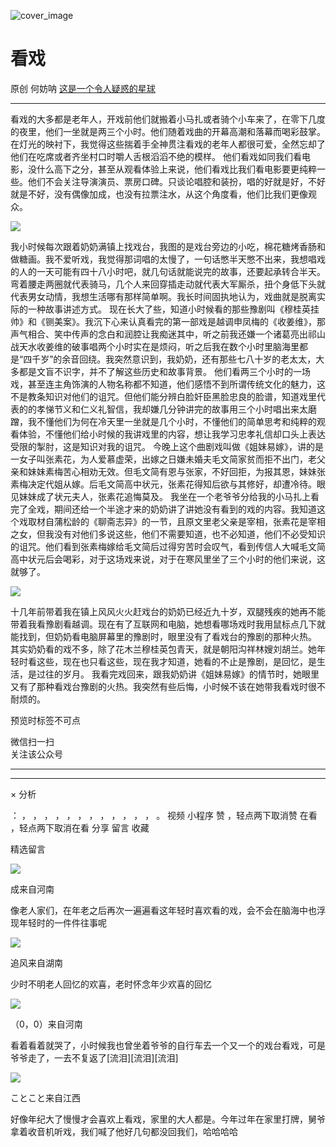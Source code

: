 ![cover_image](https://mmbiz.qpic.cn/mmbiz_jpg/UF0iaTnc0u75o3eojWuCvSsw9M4ia0kHibZIhSb9aRD7FPmNvT2TvsrHhDFOaFAesZmiajSWLeCk3rxqBwSA1pps0w/0?wx_fmt=jpeg)

#  看戏

原创  何妨呐  [ 这是一个令人疑惑的星球 ](javascript:void\(0\);)

__ _ _ _ _

看戏的大多都是老年人，开戏前他们就搬着小马扎或者骑个小车来了，在零下几度的夜里，他们一坐就是两三个小时。他们随着戏曲的开幕高潮和落幕而喝彩鼓掌。在灯光的映衬下，我觉得这些揣着手全神贯注看戏的老年人都很可爱，全然忘却了他们在吃席或者齐坐村口时嚼人舌根滔滔不绝的模样。
他们看戏如同我们看电影，没什么高下之分，甚至从观看体验上来说，他们看戏比我们看电影要更纯粹一些。他们不会关注导演演员、票房口碑。只谈论唱腔和装扮，唱的好就是好，不好就是不好，没有偶像加成，也没有拉票注水，从这个角度看，他们比我们更像观众。

![](https://mmbiz.qpic.cn/mmbiz_jpg/UF0iaTnc0u75o3eojWuCvSsw9M4ia0kHibZptLKCTYyTu1JJq3dWHGD9SJcicpibqWrWFvm5Jl9zYtMw38NA1hp6TWw/640?wx_fmt=jpeg)

我小时候每次跟着奶奶满镇上找戏台，我图的是戏台旁边的小吃，棉花糖烤香肠和做糖画。我不爱听戏，我觉得那词唱的太慢了，一句话憋半天憋不出来，我想唱戏的人的一天可能有四十八小时吧，就几句话就能说完的故事，还要起承转合半天。弯着腰走两圈就代表骑马，几个人来回穿插走动就代表大军厮杀，扭个身低下头就代表男女动情，我想生活哪有那样简单啊。我长时间固执地认为，戏曲就是脱离实际的一种故事讲述方式。
现在长大了些，知道小时候看的那些豫剧叫《穆桂英挂帅》和《铡美案》。我沉下心来认真看完的第一部戏是越调申凤梅的《收姜维》，那声气相合、笑中传声的念白和润腔让我痴迷其中，听之前我还嫌一个诸葛亮出祁山战天水收姜维的破事唱两个小时实在是烦闷，听之后我在数个小时里脑海里都是“四千岁”的余音回绕。我突然意识到，我奶奶，还有那些七八十岁的老太太，大多都是文盲不识字，并不了解这些历史和故事背景。
他们看两三个小时的一场戏，甚至连主角饰演的人物名称都不知道，他们感悟不到所谓传统文化的魅力，这不是教条知识对他们的诅咒。但他们能分辨白脸奸臣黑脸忠良的脸谱，知道戏里代表的的孝悌节义和仁义礼智信，我却嫌几分钟讲完的故事用三个小时唱出来太磨蹭，我不懂他们为何在冷天里一坐就是几个小时，不懂他们的简单思考和纯粹的观看体验，不懂他们给小时候的我讲戏里的内容，想让我学习忠孝礼信却口头上表达受限的掣肘，这是知识对我的诅咒。
今晚上这个曲剧戏叫做《姐妹易嫁》，讲的是一女子叫张素花，为人爱慕虚荣，出嫁之日嫌未婚夫毛文简家贫而拒不出门，老父亲和妹妹素梅苦心相劝无效。但毛文简有恩与张家，不好回拒，为报其恩，妹妹张素梅决定代姐从嫁。后毛文简高中状元，张素花得知后欲与其修好，却遭冷待。眼见妹妹成了状元夫人，张素花追悔莫及。
我坐在一个老爷爷分给我的小马扎上看完了全戏，期间还给一个半途才来的奶奶讲了讲她没有看到的戏的内容。我知道这个戏取材自蒲松龄的《聊斋志异》的一节，且原文里老父亲是宰相，张素花是宰相之女，但我没有对他们多说这些，他们不需要知道，也不必知道，他们不必受知识的诅咒。他们看到张素梅嫁给毛文简后过得穷苦时会叹气，看到传信人大喊毛文简高中状元后会喝彩，对于这场戏来说，对于在寒风里坐了三个小时的他们来说，这就够了。

![](https://mmbiz.qpic.cn/mmbiz_jpg/UF0iaTnc0u75o3eojWuCvSsw9M4ia0kHibZia96cSJSvtRc2tLzfvSAIIDd6S6oibFIYlSHv1CWTI3wwKjbticv1oOgQ/640?wx_fmt=jpeg)

十几年前带着我在镇上风风火火赶戏台的奶奶已经近九十岁，双腿残疾的她再不能带着我看豫剧看越调。现在有了互联网和电脑，她想看哪场戏时我用鼠标点几下就能找到，但奶奶看电脑屏幕里的豫剧时，眼里没有了看戏台的豫剧的那种火热。
其实奶奶看的戏不多，除了花木兰穆桂英包青天，就是朝阳沟祥林嫂刘胡兰。她年轻时看这些，现在也只看这些，现在我才知道，她看的不止是豫剧，是回忆，是生活，是过往的岁月。
我看完戏回来，跟我奶奶讲《姐妹易嫁》的情节时，她眼里又有了那种看戏台豫剧的火热。我突然有些后悔，小时候不该在她带我看戏时很不耐烦的。

  

预览时标签不可点

微信扫一扫  
关注该公众号





****



****



×  分析

：  ，  ，  ，  ，  ，  ，  ，  ，  ，  ，  ，  ，  。  视频  小程序  赞  ，轻点两下取消赞  在看  ，轻点两下取消在看
分享  留言  收藏

精选留言

![](http://wx.qlogo.cn/mmopen/Q3auHgzwzM7ViaknK4OVHhQebAWXaIdO0icBPa4Wq9K6sMkCkMxZKHpONgTibXYuwECo6zaxdv8DHFHTMJAibst7z3HRmZShVvppkpZz1RufJSI/64)

成来自河南

像老人家们，在年老之后再次一遍遍看这年轻时喜欢看的戏，会不会在脑海中也浮现年轻时的一件件往事呢

![](http://wx.qlogo.cn/mmopen/k0Ue4mIpaV9tRJJefZPQqP4FYC4FZTZHsCbyL5Y5mVAmAJeoVicGhVRRpEe9c9WkmNJzuSPCeFia8Mhf1K3nnCsom7OWLC8tTianBgc13ckKyzaybFIBAkIwNyWcQdTgS9c/64)

追风来自湖南

少时不明老人回忆的欢喜，老时怀念年少欢喜的回忆

![](http://wx.qlogo.cn/mmopen/k0Ue4mIpaVibibF4RoJDO7KQgIsjsJoR5btG85FSPGicF5fbpbiaqHGS2BDmy82C3Id8ibSSwSopdLFAMTX3ictkpBUqTthhdbWqc5wicO40ALzgn30MkOY78ddpzT84nOuLdIx/64)

（0，0）来自河南

看着看着就哭了，小时候我也曾坐着爷爷的自行车去一个又一个的戏台看戏，可是爷爷走了，一去不复返了[流泪][流泪][流泪]

![](http://wx.qlogo.cn/mmopen/n6tINRGwUZXNqQNFnyIP6IXsTq1bNVwZ4Qw2zLfHu3Wyledug7AbTHpicmCazbwjOZfhlv6seMB0TtmLA15bawzYS3MiaIlibV1SKHFdVanJkAEHAEtr1yF97U2F49HNhoT/64)

ことこと来自江西

好像年纪大了慢慢才会喜欢上看戏，家里的大人都是。今年过年在家里打牌，舅爷拿着收音机听戏，我们喊了他好几句都没回我们，哈哈哈哈

